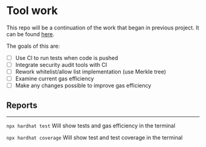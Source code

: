 # Tool work

This repo will be a continuation of the work that began in previous project. 
It can be found [here](https://github.com/burke-md/tool-nft).

The goals of this are:

- [ ] Use CI to run tests when code is pushed
- [ ] Integrate security audit tools with CI
- [ ] Rework whitelist/allow list implementation (use Merkle tree)
- [ ] Examine current gas efficiency 
- [ ] Make any changes possible to improve gas efficiency

## Reports 
***

```npx hardhat test``` Will show tests and gas efficiency in the terminal

```npx hardhat coverage``` Will show test and test coverage in the terminal
